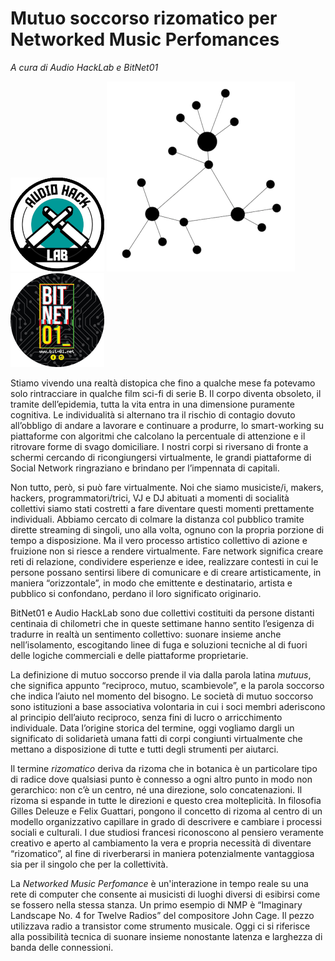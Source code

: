 # Mutuo soccorso rizomatico per Networked Music Perfomances

_A cura di Audio HackLab e BitNet01_

![logo_ahl](logo-ahl.png) ![mutuo-soccorso-rizomatico](mutuo-soccorso-rizomatico.png) ![logo_bn01](logo-binet.png)

Stiamo vivendo una realtà distopica che fino a qualche mese fa potevamo solo rintracciare in qualche film sci-fi di serie B. 
Il corpo diventa obsoleto, il tramite dell’epidemia, tutta la vita entra in una dimensione puramente cognitiva. Le individualità si alternano tra il rischio di contagio dovuto all’obbligo di  andare a lavorare e continuare a produrre, lo smart-working su piattaforme con algoritmi che calcolano la percentuale di attenzione e il ritrovare forme di svago domiciliare.
I nostri corpi si riversano di fronte a schermi cercando di ricongiungersi virtualmente, le grandi piattaforme di Social Network ringraziano e brindano per l’impennata di capitali.

Non tutto, però, si può fare virtualmente. Noi che siamo musiciste/i, makers, hackers, programmatori/trici, VJ e DJ abituati a momenti di socialità collettivi siamo stati costretti a fare diventare questi momenti prettamente individuali. 
Abbiamo cercato di colmare la distanza col pubblico tramite dirette streaming di singoli, uno alla volta, ognuno con la propria porzione di tempo a disposizione. Ma il vero processo artistico collettivo di azione e fruizione non si riesce a rendere virtualmente.
Fare network significa creare reti di relazione, condividere esperienze e idee, realizzare contesti in cui le persone possano sentirsi libere di comunicare e di creare artisticamente, in maniera “orizzontale”, in modo che emittente e destinatario, artista e pubblico si confondano, perdano il loro significato originario.

BitNet01 e Audio HackLab sono due collettivi costituiti da persone distanti centinaia di chilometri che in queste settimane hanno sentito l’esigenza di tradurre in realtà un sentimento collettivo: suonare insieme anche nell’isolamento, escogitando linee di fuga e soluzioni tecniche al di fuori delle logiche commerciali e delle piattaforme proprietarie. 

La definizione di mutuo soccorso prende il via dalla parola latina _mutuus_, che significa appunto “reciproco, mutuo, scambievole”, e la parola soccorso che indica l’aiuto nel momento del bisogno. Le società di mutuo soccorso sono istituzioni a base associativa volontaria in cui i soci membri aderiscono al principio dell’aiuto reciproco, senza fini di lucro o arricchimento individuale. Data l’origine storica del termine, oggi vogliamo dargli un significato di solidarietà umana fatti di corpi congiunti virtualmente che mettano a disposizione di tutte e tutti degli strumenti per aiutarci.

Il termine _rizomatico_ deriva da rizoma che in botanica è un particolare tipo di radice dove qualsiasi punto è connesso a ogni altro punto in modo non gerarchico: non c’è un centro, né una direzione, solo concatenazioni. Il rizoma si espande in tutte le direzioni e questo crea molteplicità. In filosofia Gilles Deleuze e Felix Guattari, pongono il concetto di rizoma al centro di un modello organizzativo capillare in grado di descrivere e cambiare i processi sociali e culturali. I due studiosi francesi riconoscono al pensiero veramente creativo e aperto al cambiamento la vera e propria necessità di diventare “rizomatico”, al fine di riverberarsi in maniera potenzialmente vantaggiosa sia per il singolo che per la collettività.

La _Networked Music Perfomance_ è un'interazione in tempo reale su una rete di computer che consente ai musicisti di luoghi diversi di esibirsi come se fossero nella stessa stanza. Un primo esempio di NMP è “Imaginary Landscape No. 4 for Twelve Radios” del compositore John Cage. Il pezzo utilizzava radio a transistor come strumento musicale. Oggi ci si riferisce alla possibilità tecnica di suonare insieme nonostante latenza e larghezza di banda delle connessioni.
